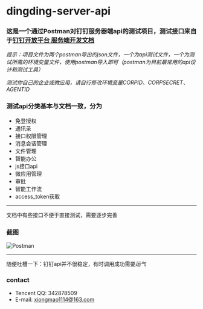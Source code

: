 <link href="http://github.com/yrgoldteeth/darkdowncss/raw/master/darkdown.css" rel="stylesheet"></link>

# dingding-server-api 

### 这是一个通过Postman对钉钉服务器端api的测试项目，测试接口来自于[钉钉开放平台 服务端开发文档](https://open-doc.dingtalk.com/docs/doc.htm?spm=0.0.0.0.2klio1&treeId=385&articleId=104981&docType=1)

*提示：项目文件为两个postman导出的json文件，一个为api测试文件，一个为测试所需的环境变量文件，使用postman导入即可（postman为目前最常用的api设计和测试工具）*

*测试你自己的企业或微应用，请自行修改环境变量CORPID、CORPSECRET、AGENTID*

### 测试api分类基本与文档一致，分为
* 免登授权
* 通讯录
* 接口权限管理
* 消息会话管理
* 文件管理
* 智能办公
* js接口api
* 微应用管理
* 审批
* 智能工作流
* access_token获取
---
文档中有些接口不便于直接测试，需要逐步完善

### 截图
![Postman](http://94.191.121.109/resc/images/s001.png)

---
随便吐槽一下：钉钉api并不很稳定，有时调用成功需要*运气*

### contact
* Tencent QQ: 342878509
* E-mail: xiongmao1114@163.com



